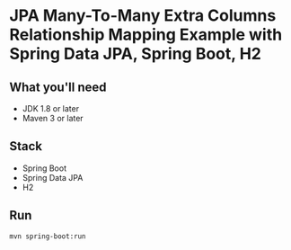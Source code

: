 # JPA Many-To-Many Extra Columns Relationship Mapping Example with Spring Data JPA, Spring Boot, H2

## What you'll need

* JDK 1.8 or later
* Maven 3 or later

## Stack

* Spring Boot
* Spring Data JPA
* H2

## Run

`mvn spring-boot:run`